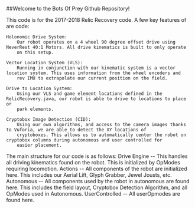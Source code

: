 ##Welcome to the Bots Of Prey Github Repository! 

This code is for the 2017-2018 Relic Recovery code. A few key features of are code: 

    Holonomic Drive System: 
        Our robot operates on a 4 wheel 90 degree offset drive using NeverRest 40:1 Motors. All drive kinematics is built to only operate
        on this setup. 
        
    Vector Location System (VLS): 
        Running in conjunction with our kinematic system is a vector location system. This uses information from the wheel encoders and
        rev IMU to extrapolate our current position on the field. 
        
    Drive to Location System: 
        Using our VLS and game element locations defined in the RelicRecovery.java, our robot is able to drive to locations to place or 
        park elements. 
        
    Cryptobox Image Detection (CID): 
        Using our own algorithms, and access to the camera images thanks to Vuforia, we are able to detect the XY locations of 
        cryptoboxes. This allows us to automatically center the robot on cryptobox columns during autonomous and user controlled for
        easier placement. 
        
        
The main structure for our code is as follows:
    Drive Engine -- This handles all driving kinematics found on the robot. This is initialized by OpModes requiring locomotion.
    Actions -- All components of the robot are initialized here. This includes our Aerial Lift, Glyph Grabber, Jewel Jousts, etc.
    Autonomous -- All components used by the robot in autonomous are found here. This includes the field layout, Cryptobox Detection Algorithm,
        and all OpModes used in Autonomous.
    UserControlled -- All userOpmodes are found here.
